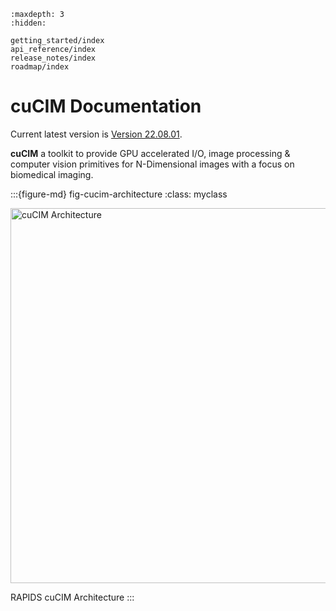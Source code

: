 <!-- ```{eval-rst}
:notoc:

``` -->

```{toctree}
:maxdepth: 3
:hidden:

getting_started/index
api_reference/index
release_notes/index
roadmap/index
```
<!-- user_guide/index
development/index -->


# cuCIM Documentation

Current latest version is [Version 22.08.01](release_notes/v22.08.01.md).

**cuCIM** a toolkit to provide GPU accelerated I/O, image  processing & computer vision primitives for N-Dimensional images with a focus on biomedical imaging.

:::{figure-md} fig-cucim-architecture
:class: myclass

<img src="_static/images/RAPIDS_cuCIM.png" alt="cuCIM Architecture" class="bg-primary mb-1" width="600px">

RAPIDS cuCIM Architecture
:::

<!-- .. raw:: html
   <div> </div> -->

<!-- ```{toctree}
:maxdepth: 3
:hidden:


reference/index.md

``` -->

<!--
```{include} readme.md
```

## Site contents

```{toctree}
:maxdepth: 2
:caption: Main docs

jupyter.md
installation.md
usage.md
changelog.md
Github repository <https://github.com/rapidsai/cucim>
```

## Reference pages

```{toctree}
:caption: Reference items
:maxdepth: 2

reference/index.md
```

## Development

```{toctree}
:caption: Development
:maxdepth: 1

contributing.md
authors.md
```

## Indices and tables

* {ref}`genindex`
* {ref}`modindex`
* {ref}`search`
 -->

